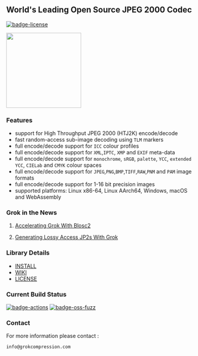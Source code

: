 ## World's Leading Open Source JPEG 2000 Codec

[![badge-license]][link-license]

<span>
 <a href="https://jpeg.org/jpeg2000/index.html" target="_blank">
  <img src="https://jpeg.org/images/jpeg2000-logo.svg" width=200, height=200 />
 </a>
</span>
<p>


### Features

* support for High Throughput JPEG 2000 (HTJ2K) encode/decode
* fast random-access sub-image decoding using `TLM` markers
* full encode/decode support for `ICC` colour profiles
* full encode/decode support for `XML`,`IPTC`, `XMP` and `EXIF` meta-data
* full encode/decode support for `monochrome`, `sRGB`, `palette`, `YCC`, `extended YCC`, `CIELab` and `CMYK` colour spaces
* full encode/decode support for `JPEG`,`PNG`,`BMP`,`TIFF`,`RAW`,`PNM` and `PAM` image formats
* full encode/decode support for 1-16 bit precision images
* supported platforms: Linux x86-64, Linux AArch64, Windows, macOS and WebAssembly


### Grok in the News

1. [Accelerating Grok With Blosc2](https://www.blosc.org/posts/blosc2-grok-release/)

2. [Generating Lossy Access JP2s With Grok](https://www.bitsgalore.org/2022/03/30/generating-lossy-access-jp2s-from-lossless-preservation-masters)



### Library Details

* [INSTALL](https://github.com/GrokImageCompression/grok/blob/master/INSTALL.md)
* [WIKI](https://github.com/GrokImageCompression/grok/wiki)
* [LICENSE][link-license]


### Current Build Status
[![badge-actions]][link-actions]
[![badge-oss-fuzz]][link-oss-fuzz]

### Contact

For more information please contact :

`info@grokcompression.com`


[badge-license]: https://img.shields.io/badge/License-AGPL%20v3-blue.svg
[link-license]: https://github.com/GrokImageCompression/grok/blob/master/LICENSE
[badge-actions]: https://github.com/GrokImageCompression/grok/actions/workflows/build.yml/badge.svg?branch=master
[link-actions]: https://github.com/GrokImageCompression/grok/actions
[badge-oss-fuzz]: https://oss-fuzz-build-logs.storage.googleapis.com/badges/grok.svg
[link-oss-fuzz]: https://issues.oss-fuzz.com/issues?q=proj:grok
